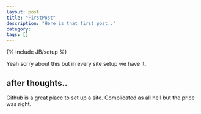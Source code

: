 ```yaml
---
layout: post
title: "FirstPost"
description: "Here is that first post.."
category: 
tags: []
---
```

{% include JB/setup %}

Yeah sorry about this but in every site setup we have it.


## after thoughts..

Github is a great place to set up a site. 
Complicated as all hell but the price was right.

